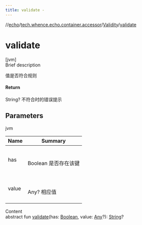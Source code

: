 ```yaml
---
title: validate -
---
```

//[echo](../../index.md)/[tech.whence.echo.container.accessor](../index.md)/[Validity](index.md)/[validate](validate.md)



# validate  
[jvm]  
Brief description  


值是否符合规则



#### Return  


String? 不符合时的错误提示



## Parameters  
  
jvm  
  
|  Name|  Summary| 
|---|---|
| has| <br><br>Boolean 是否存在该键<br><br>
| value| <br><br>Any? 相应值<br><br>
  
  
Content  
abstract fun [validate](validate.md)(has: [Boolean](https://kotlinlang.org/api/latest/jvm/stdlib/kotlin/-boolean/index.html), value: [Any](https://kotlinlang.org/api/latest/jvm/stdlib/kotlin/-any/index.html)?): [String](https://kotlinlang.org/api/latest/jvm/stdlib/kotlin/-string/index.html)?  



